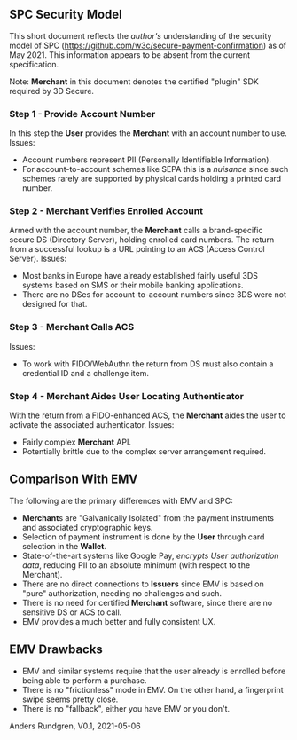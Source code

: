 ## SPC Security Model
This short document reflects the *author's* understanding
of the security model of SPC (https://github.com/w3c/secure-payment-confirmation)
as of May 2021.  This information appears to be absent from the
current specification.

Note: **Merchant** in this document denotes the certified "plugin"
SDK required by 3D Secure.

### Step 1 - Provide Account Number
In this step the **User** provides the **Merchant** with an account number to use.
Issues:
- Account numbers represent PII (Personally Identifiable Information).
- For account-to-account schemes like SEPA this is a *nuisance* since such schemes
rarely are supported by physical cards holding a printed card number.

### Step 2 - Merchant Verifies Enrolled Account
Armed with the account number, the **Merchant** calls a brand-specific
secure DS (Directory Server), holding enrolled card numbers.
The return from a successful lookup is a URL
pointing to an ACS (Access Control Server).
Issues:
- Most banks in Europe have already established fairly useful 3DS
systems based on SMS or their mobile banking applications. 
- There are no DSes for account-to-account numbers since 3DS
were not designed for that.

### Step 3 - Merchant Calls ACS
Issues:
- To work with FIDO/WebAuthn the return from DS must also contain a credential ID
and a challenge item.

### Step 4 - Merchant Aides User Locating Authenticator
With the return from a FIDO-enhanced ACS, the **Merchant** aides the
user to activate the associated authenticator.
Issues:
- Fairly complex **Merchant** API.
- Potentially brittle due to the complex server arrangement required.

## Comparison With EMV
The following are the primary differences with EMV
and SPC:
- **Merchant**s are "Galvanically Isolated" from the
payment instruments and associated cryptographic keys.
- Selection of payment instrument is done by the **User**
through card selection in the **Wallet**.
- State-of-the-art systems like Google Pay,
*encrypts User authorization data*, reducing PII to an absolute
minimum (with respect to the Merchant).
- There are no direct connections to **Issuers** since
EMV is based on "pure" authorization, needing no
challenges and such.
- There is no need for certified **Merchant** software, since there
are no sensitive DS or ACS to call.
- EMV provides a much better and fully consistent UX.

## EMV Drawbacks
- EMV and similar systems require that the
user already is enrolled before being able to perform
a purchase.
- There is no "frictionless" mode in EMV.  On the other hand,
 a fingerprint swipe seems pretty close.
- There is no "fallback", either you have EMV or you don't.


Anders Rundgren, V0.1, 2021-05-06


